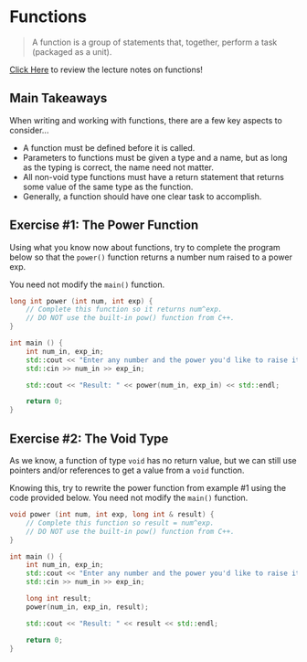 # Functions

> A function is a group of statements that, together, perform a task (packaged as a unit).

[Click Here](https://github.com/mikeconti/csc211-fall2023/blob/main/lecture/lecture07.pdf) to review the lecture notes on functions!

## Main Takeaways

When writing and working with functions, there are a few key aspects to consider...

- A function must be defined before it is called.
- Parameters to functions must be given a type and a name, but as long as the typing is correct, the name need not matter.
- All non-void type functions must have a return statement that returns some value of the same type as the function.
- Generally, a function should have one clear task to accomplish.

## Exercise #1: The Power Function

Using what you know now about functions, try to complete the program below so that the ``power()`` function returns a number num raised to a power exp.

You need not modify the ``main()`` function.

```c++
long int power (int num, int exp) {
    // Complete this function so it returns num^exp.
    // DO NOT use the built-in pow() function from C++.
}

int main () {
    int num_in, exp_in;
    std::cout << "Enter any number and the power you'd like to raise it to: ";
    std::cin >> num_in >> exp_in;

    std::cout << "Result: " << power(num_in, exp_in) << std::endl;

    return 0;
}
```

## Exercise #2: The Void Type

As we know, a function of type ``void`` has no return value, but we can still use pointers and/or references to get a value from a ``void`` function.

Knowing this, try to rewrite the power function from example #1 using the code provided below. You need not modify the ``main()`` function.

```c++
void power (int num, int exp, long int & result) {
    // Complete this function so result = num^exp.
    // DO NOT use the built-in pow() function from C++.
}

int main () {
    int num_in, exp_in;
    std::cout << "Enter any number and the power you'd like to raise it to: ";
    std::cin >> num_in >> exp_in;

    long int result;
    power(num_in, exp_in, result);

    std::cout << "Result: " << result << std::endl;

    return 0;
}
```
